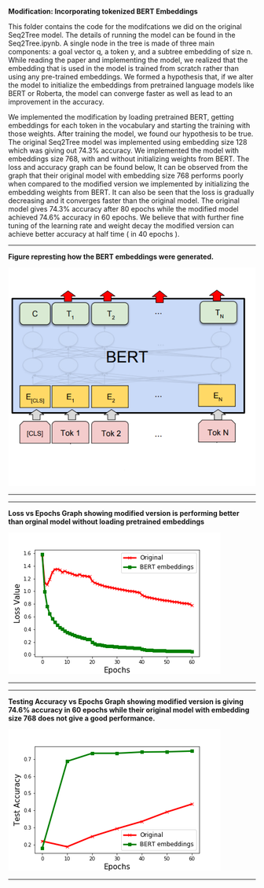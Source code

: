 **Modification: Incorporating tokenized BERT Embeddings**

This folder contains the code for the modifcations we did on the original Seq2Tree model. The details of running the model can be found in the Seq2Tree.ipynb. A single node in the tree is made of three main components: a goal vector q, a token y, and a subtree embedding of size n. While reading the paper and implementing the model, we realized that the embedding that is used in the model is trained from scratch rather than using any pre-trained embeddings. We formed a hypothesis that, if we alter the model to initialize the embeddings from pretrained language models like BERT or Roberta, the model can converge faster as well as lead to an improvement in the accuracy. 

We implemented the modification by loading pretrained BERT, getting embeddings for each token in the vocabulary and starting the training with those weights. After training the model, we found our hypothesis to be true. The original Seq2Tree model was implemented using embedding size 128 which was giving out 74.3% accuracy. We implemented the model with embeddings size 768, with and without initializing weights from BERT. The loss and accuracy graph can be found below, It can  be observed from the graph that their original model with embedding size 768 performs poorly when compared to the modified version we implemented by initializing the embedding weights from BERT. It can also be seen that the loss is gradually decreasing and it converges faster than the original model. The original model gives 74.3% accuracy after 80 epochs while the modified model achieved 74.6% accuracy in 60 epochs. We believe that with further fine tuning of the learning rate and weight decay the modified version can achieve better accuracy at half time ( in 40 epochs ). 


---
**Figure represting how the BERT embeddings were generated.**

![](./img/bert_arch_edited.png)

---


---
**Loss vs Epochs Graph showing modified version is performing better than orginal model without loading pretrained embeddings**

![](./img/loss_vs_epochs.png)

---

---
**Testing Accuracy vs Epochs Graph showing modified version is giving 74.6% accuracy in 60 epochs while their original model with embedding size 768 does not give a good performance.**

![](./img/acc_vs_epoch.png)

---


